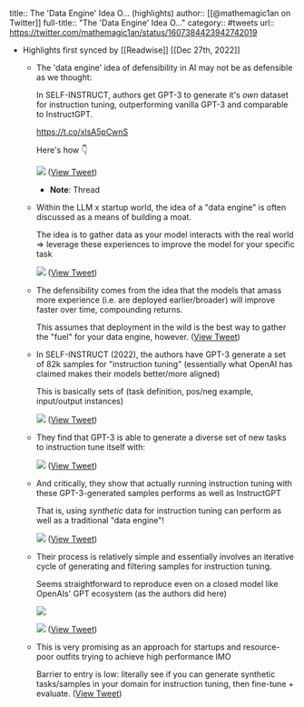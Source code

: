 title:: The 'Data Engine' Idea O... (highlights)
author:: [[@mathemagic1an on Twitter]]
full-title:: "The 'Data Engine' Idea O..."
category:: #tweets
url:: https://twitter.com/mathemagic1an/status/1607384423942742019

- Highlights first synced by [[Readwise]] [[Dec 27th, 2022]]
	- The 'data engine' idea of defensibility in AI may not be as defensible as we thought:
	  
	  In SELF-INSTRUCT, authors get GPT-3 to generate it's *own* dataset for instruction tuning, outperforming vanilla GPT-3 and comparable to InstructGPT.
	  
	  https://t.co/xlsA5pCwnS
	  
	  Here's how 👇 
	  
	  ![](https://pbs.twimg.com/media/Fk6PvvjXoAApiv0.jpg) ([View Tweet](https://twitter.com/mathemagic1an/status/1607384423942742019))
		- **Note**: Thread
	- Within the LLM x startup world, the idea of a "data engine" is often discussed as a means of building a moat.
	  
	  The idea is to gather data as your model interacts with the real world => leverage these experiences to improve the model for your specific task 
	  
	  ![](https://pbs.twimg.com/media/Fk6QP_BXgAARE9S.jpg) ([View Tweet](https://twitter.com/mathemagic1an/status/1607384451205550083))
	- The defensibility comes from the idea that the models that amass more experience (i.e. are deployed earlier/broader) will improve faster over time, compounding returns.
	  
	  This assumes that deployment in the wild is the best way to gather the "fuel" for your data engine, however. ([View Tweet](https://twitter.com/mathemagic1an/status/1607384453373988866))
	- In SELF-INSTRUCT (2022), the authors have GPT-3 generate a set of 82k samples for "instruction tuning" (essentially what OpenAI has claimed makes their models better/more aligned)
	  
	  This is basically sets of (task definition, pos/neg example, input/output instances) 
	  
	  ![](https://pbs.twimg.com/media/Fk6RcdNWAAAH0-b.png) ([View Tweet](https://twitter.com/mathemagic1an/status/1607384455005769728))
	- They find that GPT-3 is able to generate a diverse set of new tasks to instruction tune itself with: 
	  
	  ![](https://pbs.twimg.com/media/Fk6RqXiWQAIGaM7.jpg) ([View Tweet](https://twitter.com/mathemagic1an/status/1607384457245298688))
	- And critically, they show that actually running instruction tuning with these GPT-3-generated samples performs as well as InstructGPT
	  
	  That is, using *synthetic* data for instruction tuning can perform as well as a traditional "data engine"! 
	  
	  ![](https://pbs.twimg.com/media/Fk6R7DUXkAMwb2_.jpg) ([View Tweet](https://twitter.com/mathemagic1an/status/1607384459342389249))
	- Their process is relatively simple and essentially involves an iterative cycle of generating and filtering samples for instruction tuning.
	  
	  Seems straightforward to reproduce even on a closed model like OpenAIs' GPT ecosystem (as the authors did here) 
	  
	  ![](https://pbs.twimg.com/media/Fk6S2CpXoAAow9Z.png) 
	  
	  ![](https://pbs.twimg.com/media/Fk6TAjrXkAAuTv8.png) ([View Tweet](https://twitter.com/mathemagic1an/status/1607384461510852608))
	- This is very promising as an approach for startups and resource-poor outfits trying to achieve high performance IMO
	  
	  Barrier to entry is low: literally see if you can generate synthetic tasks/samples in your domain for instruction tuning, then fine-tune + evaluate. ([View Tweet](https://twitter.com/mathemagic1an/status/1607384633636974594))